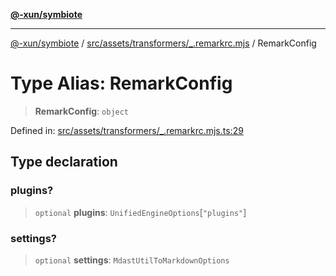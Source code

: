 [**@-xun/symbiote**](../../../../../README.md)

***

[@-xun/symbiote](../../../../../README.md) / [src/assets/transformers/\_.remarkrc.mjs](../README.md) / RemarkConfig

# Type Alias: RemarkConfig

> **RemarkConfig**: `object`

Defined in: [src/assets/transformers/\_.remarkrc.mjs.ts:29](https://github.com/Xunnamius/symbiote/blob/45a95680565f7437367edb2f8cc44a33e7541aa0/src/assets/transformers/_.remarkrc.mjs.ts#L29)

## Type declaration

### plugins?

> `optional` **plugins**: `UnifiedEngineOptions`\[`"plugins"`\]

### settings?

> `optional` **settings**: `MdastUtilToMarkdownOptions`
